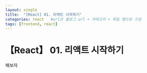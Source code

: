 ```yaml
---
layout: single
title:  "[React] 01. 리액트 시작하기"
categories: react   #url은 블로그 url + 카테고리 + 파일 명으로 구성
tags: [frontend, react]
---
```


# 【React】 01. 리액트 시작하기

해보자
